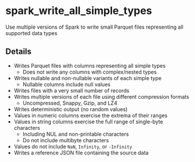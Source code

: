 # spark_write_all_simple_types
Use multiple versions of Spark to write small Parquet files representing all supported data types

## Details
- Writes Parquet files with columns representing all simple types
  - Does not write any columns with complex/nested types
- Writes nullable and non-nullable variants of each simple type
  - Nullable columns include null values
- Writes files with a very small number of records
- Writes multiple versions of each file using different compression formats
  - Uncompressed, Snappy, Gzip, and LZ4
- Writes deterministic output (no random values)
- Values in numeric columns exercise the extrema of their ranges
- Values in string columns exercise the full range of single-byte characters
  - Including NUL and non-printable characters
  - Do not include multibyte characters
- Values do not include `NaN`, `Infinity`, or `-Infinity`
- Writes a reference JSON file containing the source data
